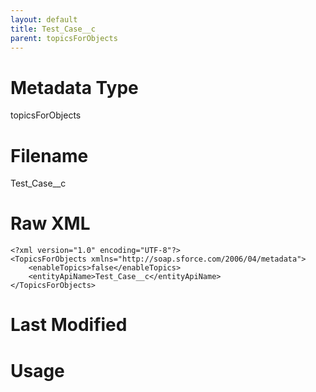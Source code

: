 ```yaml
---
layout: default
title: Test_Case__c
parent: topicsForObjects
---
```

# Metadata Type
topicsForObjects


# Filename 
Test_Case__c


# Raw XML
```
<?xml version="1.0" encoding="UTF-8"?>
<TopicsForObjects xmlns="http://soap.sforce.com/2006/04/metadata">
    <enableTopics>false</enableTopics>
    <entityApiName>Test_Case__c</entityApiName>
</TopicsForObjects>
```


# Last Modified


# Usage
